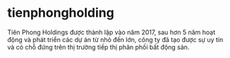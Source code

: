 # tienphongholding
Tiên Phong Holdings được thành lập vào năm 2017, sau hơn 5 năm hoạt động và phát triển các dự án từ nhỏ đến lớn, công ty đã tạo được sự uy tín và có chỗ đứng trên thị trường tiếp thị phân phối bất động sản.
